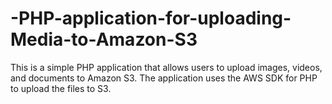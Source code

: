 # -PHP-application-for-uploading-Media-to-Amazon-S3
This is a simple PHP application that allows users to upload images, videos, and documents to Amazon S3. The application uses the AWS SDK for PHP to upload the files to S3.
